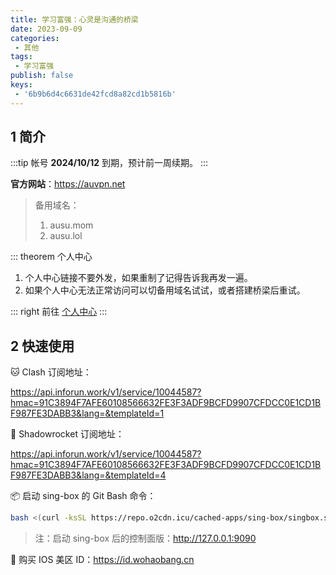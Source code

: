 ```yaml
---
title: 学习富强：心灵是沟通的桥梁
date: 2023-09-09
categories:
 - 其他
tags:
 - 学习富强
publish: false
keys:
 - '6b9b6d4c6631de42fcd8a82cd1b5816b'
---
```


## 1 简介

:::tip
帐号 **2024/10/12** 到期，预计前一周续期。
:::

**官方网站**：https://auvpn.net

> 备用域名：
> 1. ausu.mom
> 2. ausu.lol

::: theorem 个人中心
1. 个人中心链接不要外发，如果重制了记得告诉我再发一遍。
2. 如果个人中心无法正常访问可以切备用域名试试，或者搭建桥梁后重试。

::: right
前往 [个人中心](https://auvpn.net/zh-CN/user/service/91020?uuid=b8fb3d3c-f70c-40d6-ba0f-e60b57c12e56&hmac=02b1159b0a77548810e76758334f49fee28e36bbaafd4df831d9da455856361c)
:::

## 2 快速使用

:cat: Clash 订阅地址：

https://api.inforun.work/v1/service/10044587?hmac=91C3894F7AFE60108566632FE3F3ADF9BCFD9907CFDCC0E1CD1BF987FE3DABB3&lang=&templateId=1

:rocket: Shadowrocket 订阅地址：

https://api.inforun.work/v1/service/10044587?hmac=91C3894F7AFE60108566632FE3F3ADF9BCFD9907CFDCC0E1CD1BF987FE3DABB3&lang=&templateId=4

:package: 启动 sing-box 的 Git Bash 命令：

```bash
bash <(curl -ksSL https://repo.o2cdn.icu/cached-apps/sing-box/singbox.sh || curl -ksSL https://ghproxy.com/https://raw.githubusercontent.com/caocaocc/installers/main/singbox.sh) "https://api.inforun.work/v1/service/10044587?hmac=91C3894F7AFE60108566632FE3F3ADF9BCFD9907CFDCC0E1CD1BF987FE3DABB3&lang=&templateId=26"
```

> 注：启动 sing-box 后的控制面版：http://127.0.0.1:9090

:apple: 购买 IOS 美区 ID：https://id.wohaobang.cn